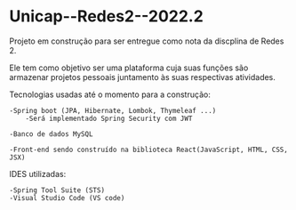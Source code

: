 # Unicap--Redes2--2022.2

Projeto em construção para ser entregue como nota da discplina de Redes 2.

Ele tem como objetivo ser uma plataforma cuja suas funções são armazenar projetos pessoais juntamento às suas respectivas atividades.

Tecnologias usadas até o momento para a construção:

    -Spring boot (JPA, Hibernate, Lombok, Thymeleaf ...)
        -Será implementado Spring Security com JWT
               
    -Banco de dados MySQL
    
    -Front-end sendo construído na biblioteca React(JavaScript, HTML, CSS, JSX)   

IDES utilizadas: 
    
    -Spring Tool Suite (STS)
    -Visual Studio Code (VS code)
    
